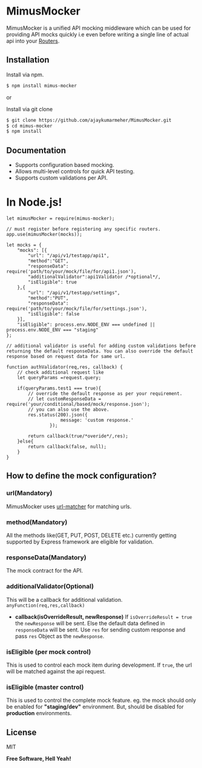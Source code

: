 # MimusMocker

MimusMocker is a unified API mocking middleware which can be used for providing API mocks quickly i.e even before writing a single line of actual api into your [Routers](https://expressjs.com/en/guide/routing.html).

## Installation

Install via npm.

```bash
$ npm install mimus-mocker
```

or

Install via git clone

```bash
$ git clone https://github.com/ajaykumarmeher/MimusMocker.git
$ cd mimus-mocker
$ npm install
```
  
## Documentation
  - Supports configuration based mocking.
  - Allows multi-level controls for quick API testing.
  - Supports custom validations per API.


# In Node.js!

```
let mimusMocker = require(mimus-mocker);

// must register before registering any specific routers.
app.use(mimusMocker(mocks));

let mocks = {
    "mocks": [{
        "url": "/api/v1/testapp/api1",
        "method":"GET",
        "responseData": require('path/to/your/mock/file/for/api1.json'),
        "additionalValidator":api1Validator /*optional*/,
        "isEligible": true 
    },{
        "url": "/api/v1/testapp/settings",
        "method":"PUT",
        "responseData": require('path/to/your/mock/file/for/settings.json'),
        "isEligible": false
    }],
    "isEligible": process.env.NODE_ENV === undefined || process.env.NODE_ENV === "staging"
};

// additional validator is useful for adding custom validations before returning the default responseData. You can also override the default response based on request data for same url.

function authValidator(req,res, callback) {
    // check additional request like
    let queryParams =request.query;
    
    if(queryParams.test1 === true){
        // override the default response as per your requirement.
        // let customResponseData = require('your/conditional/based/mock/response.json');
        // you can also use the above.
        res.status(200).json({
                    message: 'custom response.'
                });
                
        return callback(true/*overide*/,res);
    }else{
        return callback(false, null);
    }
}
```

## How to define the mock configuration?

### url(Mandatory)
MimusMocker uses [url-matcher](https://www.npmjs.com/package/url-matcher) for matching urls.

### method(Mandatory)
All the methods like(GET, PUT, POST, DELETE etc.) currently getting supported by Express framework are eligible for validation.

### responseData(Mandatory)
The mock contract for the API.

### additionalValidator(Optional)
This will be a callback for additional validation. 
```anyFunction(req,res,callback)```
* **callback(isOverrideResult, newResponse)**
If `isOverrideResult = true` the `newResponse` will be sent. Else the default data defined in `responseData` will be sent. Use `res` for sending custom response and pass `res` Object as the `newResponse`. 

### isEligible (per mock control)
This is used to control each mock item during development. If `true`, the url will be matched against the api request.

### isEligible (master control)
This is used to control the complete mock feature. eg. the mock should only be enabled for **"staging/dev"** environment. But, should be disabled for **production** environments.

License
----

MIT


**Free Software, Hell Yeah!**

